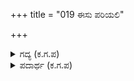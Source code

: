 +++
title = "019 ಈಸು ಪರಿಯಲಿ"

+++

<details><summary>ಗದ್ಯ (ಕ.ಗ.ಪ) </summary>

19. "ಇಷ್ಟು ರೀತಿಯಲ್ಲಿ ನೀವು ನಮ್ಮನ್ನು ಅಣಕ ಮಾಡುವಿರಾ? ನಾವು ಭಿಕ್ಷುಕರಲ್ಲವೇ ? ಕನ್ಯೆಯನ್ನು ಆಶಿಸುವಲ್ಲಿ ನಾವೆಲ್ಲಿ ? ರಾಜರೆಲ್ಲಿ? ಸರಿ, ನಿಮ್ಮ ಜೊತೆ ಬರುತ್ತೇವೆ. ಬ್ರಾಹ್ಮಣರ ಸಮೂಹವು ಇರುತ್ತದೆಯಲ್ಲಾ. ಶುಭ ದಿನವನ್ನು ವಿಚಾರಿಸುವೆನು" ಎಂದನು ನಗುತ್ತ ಧರ್ಮಸುತನು.
</details>

<details><summary>ಪದಾರ್ಥ (ಕ.ಗ.ಪ) </summary>

ಈಸು-ಇಷ್ಟು, ಪರಿ-ರೀತಿ, ಅಪಹಾಸ-ಅಣಕ, ವಾಸರ-ದಿನ
</details>
